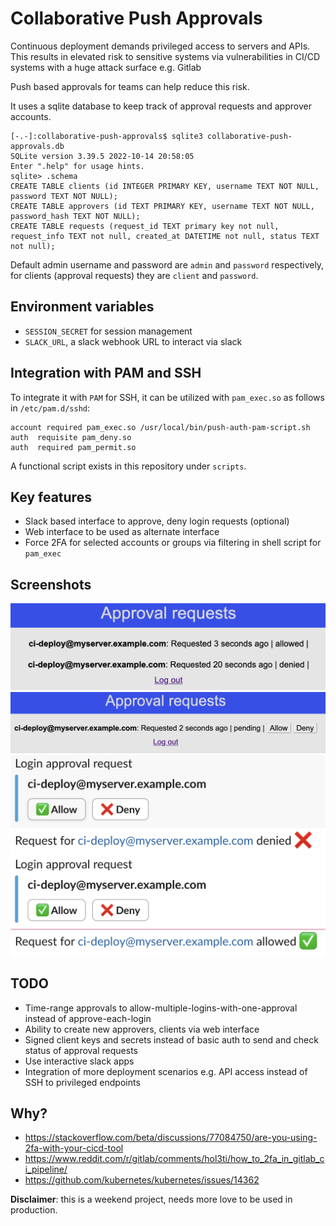 # Collaborative Push Approvals

Continuous deployment demands privileged access to servers and APIs. This results in elevated risk to sensitive systems  via vulnerabilities in CI/CD systems with a huge attack surface e.g. Gitlab

Push based approvals for teams can help reduce this risk.

It uses a sqlite database to keep track of approval requests and approver accounts.

```
[-.-]:collaborative-push-approvals$ sqlite3 collaborative-push-approvals.db
SQLite version 3.39.5 2022-10-14 20:58:05
Enter ".help" for usage hints.
sqlite> .schema
CREATE TABLE clients (id INTEGER PRIMARY KEY, username TEXT NOT NULL, password TEXT NOT NULL);
CREATE TABLE approvers (id TEXT PRIMARY KEY, username TEXT NOT NULL, password_hash TEXT NOT NULL);
CREATE TABLE requests (request_id TEXT primary key not null, request_info TEXT not null, created_at DATETIME not null, status TEXT not null);
```

Default admin username and password are `admin` and `password` respectively, for clients (approval requests) they are `client` and `password`.

## Environment variables

- `SESSION_SECRET` for session management
- `SLACK_URL`, a slack webhook URL to interact via slack

## Integration with PAM and SSH

To integrate it with `PAM` for SSH, it can be utilized with `pam_exec.so` as follows in `/etc/pam.d/sshd`:

```
account required pam_exec.so /usr/local/bin/push-auth-pam-script.sh
auth  requisite pam_deny.so
auth  required pam_permit.so
```

A functional script exists in this repository under `scripts`.

## Key features

- Slack based interface to approve, deny login requests (optional)
- Web interface to be used as alternate interface
- Force 2FA for selected accounts or groups via filtering in shell script for `pam_exec`

## Screenshots

![Approval requests](screenshots/approvals.png)
![Approval requests web](screenshots/approvals_web.png)
![Slack](screenshots/slack.png)

## TODO

- Time-range approvals to allow-multiple-logins-with-one-approval instead of approve-each-login
- Ability to create new approvers, clients via web interface
- Signed client keys and secrets instead of basic auth to send and check status of approval requests
- Use interactive slack apps
- Integration of more deployment scenarios e.g. API access instead of SSH to privileged endpoints

## Why?

- https://stackoverflow.com/beta/discussions/77084750/are-you-using-2fa-with-your-cicd-tool
- https://www.reddit.com/r/gitlab/comments/hol3ti/how_to_2fa_in_gitlab_ci_pipeline/
- https://github.com/kubernetes/kubernetes/issues/14362

__Disclaimer__: this is a weekend project, needs more love to be used in production.
